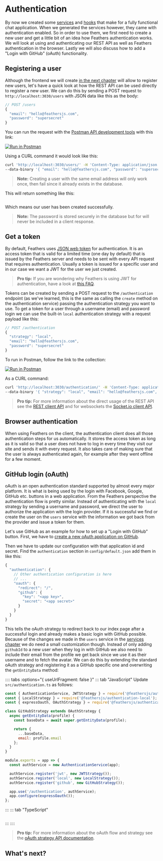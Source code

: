 # Authentication

By now we created some [services](./services.md) and [hooks](./hooks.md) that make for a fully functional chat application. When we generated the services however, they came with authentication enabled. So in order to use them, we first need to create a new user and get a little bit of an idea how Feathers authentication works. We will look at using and authenticating our REST API as well as Feathers authentication in the browser. Lastly we will also discuss how to add a "Login with GitHub" (oAuth) functionality.

## Registering a user

Although the frontend we will create [in the next chapter](./frontend.md) will allow to register new users, let's have a quick look at how the REST API can be used directly to register a new user. We can do this by sending a POST request to `http://localhost:3030/users` with JSON data like this as the body:

```js
// POST /users
{
  "email": "hello@feathersjs.com",
  "password": "supersecret"
}
```

You can run the request with the [Postman API development tools](https://www.getpostman.com/) with this link:

[![Run in Postman](https://run.pstmn.io/button.svg)](https://app.getpostman.com/run-collection/6bcea48aac6c7494c2ad)

Using a CURL command it would look like this:

```sh
curl 'http://localhost:3030/users/' -H 'Content-Type: application/json' \ 
--data-binary '{ "email": "hello@feathersjs.com", "password": "supersecret" }'
```

> __Note:__ Creating a user with the same email address will only work once, then fail since it already exists in the database.

This will return something like this:

```js
```

Which means our user has been created successfully.

> __Note:__ The password is stored securely in the database but for will never be included in a client response.

## Get a token

By default, Feathers uses [JSON web token](https://jwt.io/) for authentication. It is an access token that is valid for a limited time (one day by default) that is issued by the Feathers server and needs to be sent with every API request that requires authentication. Usually a token is issued for a specific user and in our case we want a JWT for the user we just created.

> __Pro tip:__ If you are wondering why Feathers is using JWT for authentication, have a look at [this FAQ]().

Tokens can be created by sending a POST request to the `/authentication` endpoint (as we've learned, this is the same as calling the `create` method on the authentication service) passing the authentication strategy you want to use. To get a token for a user through a username (email) and password login we can use the built-in `local` authentication strategy with a request payload like this:

```js
// POST /authentication
{
  "strategy": "local",
  "email": "hello@feathersjs.com",
  "password": "supersecret"
}
```

To run in Postman, follow the link to the collection:

[![Run in Postman](https://run.pstmn.io/button.svg)](https://app.getpostman.com/run-collection/6bcea48aac6c7494c2ad)

As a CURL command:

```sh
curl 'http://localhost:3030/authentication/' -H 'Content-Type: application/json' \ 
--data-binary '{ "strategy": "local", "email": "hello@feathersjs.com", "password": "supersecret" }'
```

> __Pro tip:__ For more information about the direct usage of the REST API see the [REST client API](../../api/client/rest.md) and for websockets the [Socket.io client API](../../api/client/socketio.md).

## Browser authentication

When using Feathers on the client, the authentication client does all those authentication steps for us automatically. It stores the access token as long as it is valid so that a user does not have to log in every time they visit our site and sends it with every request. It also takes care of making sure that the user is always authenticated again, for example after they went offline for a few moment.

## GitHub login (oAuth)

oAuth is an open authentication standard supported by almost every major platform. It is what is being used by the login with Facebook, Google, GitHub etc. buttons in a web application. From the Feathers perspective the authentication flow is pretty similar. Instead of authenticating with the `local` strategy by sending a username and password, we direct the user to authorize the application with the login provider. If it is successful we find or create the user on the `users` service with the information we got back from the provider and issue a token for them.

Let's use GitHub as an example for how to set up a "Login with GitHub" button. First, we have to [create a new oAuth application on GitHub]().

Then we have to update our configuration with that application id and secret. Find the `authentication` section in `config/default.json` add them in like this:

```js
{
  "authentication": {
    // Other authentication configuration is here
    // ...
    "oauth": {
      "redirect": "/",
      "github": {
        "key": "<app key>",
        "secret": "<app secret>"
      }
    }
  }
}
```

This tells the oAuth strategy to redirect back to our index page after a successful login and already makes a basic login with GitHub possible. Because of the changes we made in the `users` service in the [services chapter](./service.md) we do need a small customization though. Instead of only adding `githubId` to a new user when they log in with GitHub we also need to include their email from the profile we get back since we use it as their username and to fetch the avatar. We can do this by extending the standard oAuth strategy and registering it as a GitHub specific one and overwriting the `getEntityData` method:

:::: tabs :options="{ useUrlFragment: false }"
::: tab "JavaScript"
Update `src/authentication.ts` as follows:

```js
const { AuthenticationService, JWTStrategy } = require('@feathersjs/authentication');
const { LocalStrategy } = require('@feathersjs/authentication-local');
const { expressOauth, OAuthStrategy } = require('@feathersjs/authentication-oauth');

class GitHubStrategy extends OAuthStrategy {
  async getEntityData(profile) {
    const baseData = await super.getEntityData(profile);

    return {
      ...baseData,
      email: profile.email
    };
  }
}

module.exports = app => {
  const authService = new AuthenticationService(app);

  authService.register('jwt', new JWTStrategy());
  authService.register('local', new LocalStrategy());
  authService.register('github', new GitHubStrategy());

  app.use('/authentication', authService);
  app.configure(expressOauth());
};
```
:::
::: tab "TypeScript"
```ts

```
:::
::::

> __Pro tip:__ For more information about the oAuth flow and strategy see the [oAuth strategy API documentation](../../api/authentication/oauth.md).


## What's next?


